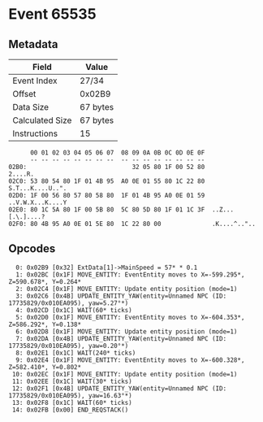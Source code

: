 # Event 65535

## Metadata

| Field           | Value    |
|-----------------|----------|
| Event Index     | 27/34    |
| Offset          | 0x02B9   |
| Data Size       | 67 bytes |
| Calculated Size | 67 bytes |
| Instructions    | 15       |

```
      00 01 02 03 04 05 06 07  08 09 0A 0B 0C 0D 0E 0F
      -- -- -- -- -- -- -- --  -- -- -- -- -- -- -- --
02B0:                             32 05 80 1F 00 52 80           2....R.
02C0: 53 80 54 80 1F 01 4B 95  A0 0E 01 55 80 1C 22 80  S.T...K....U..".
02D0: 1F 00 56 80 57 80 58 80  1F 01 4B 95 A0 0E 01 59  ..V.W.X...K....Y
02E0: 80 1C 5A 80 1F 00 5B 80  5C 80 5D 80 1F 01 1C 3F  ..Z...[.\.]....?
02F0: 80 4B 95 A0 0E 01 5E 80  1C 22 80 00              .K....^.."..    
```

## Opcodes

```
  0: 0x02B9 [0x32] ExtData[1]->MainSpeed = 57* * 0.1
  1: 0x02BC [0x1F] MOVE_ENTITY: EventEntity moves to X=-599.295*, Z=590.678*, Y=0.264*
  2: 0x02C4 [0x1F] MOVE_ENTITY: Update entity position (mode=1)
  3: 0x02C6 [0x4B] UPDATE_ENTITY_YAW(entity=Unnamed NPC (ID: 17735829/0x010EA095), yaw=5.27°*)
  4: 0x02CD [0x1C] WAIT(60* ticks)
  5: 0x02D0 [0x1F] MOVE_ENTITY: EventEntity moves to X=-604.353*, Z=586.292*, Y=0.138*
  6: 0x02D8 [0x1F] MOVE_ENTITY: Update entity position (mode=1)
  7: 0x02DA [0x4B] UPDATE_ENTITY_YAW(entity=Unnamed NPC (ID: 17735829/0x010EA095), yaw=0.20°*)
  8: 0x02E1 [0x1C] WAIT(240* ticks)
  9: 0x02E4 [0x1F] MOVE_ENTITY: EventEntity moves to X=-600.328*, Z=582.410*, Y=0.802*
 10: 0x02EC [0x1F] MOVE_ENTITY: Update entity position (mode=1)
 11: 0x02EE [0x1C] WAIT(30* ticks)
 12: 0x02F1 [0x4B] UPDATE_ENTITY_YAW(entity=Unnamed NPC (ID: 17735829/0x010EA095), yaw=16.63°*)
 13: 0x02F8 [0x1C] WAIT(60* ticks)
 14: 0x02FB [0x00] END_REQSTACK()
```
